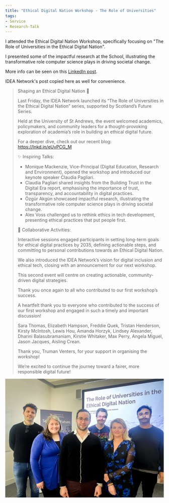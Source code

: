 ```yaml
---
title: "Ethical Digital Nation Workshop - The Role of Universities"
tags:
- Service
- Research-Talk
---
```


I attended the Ethical Digital Nation Workshop, specifically focusing on "The Role of Universities in the Ethical Digital Nation".

I presented some of the impactful research at the School, illustrating the transformative role computer science plays in driving societal change.

More info can be seen on this [LinkedIn post](https://www.linkedin.com/posts/the-idea-network-in-open-research_shaping-an-ethical-digital-nation-last-ugcPost-7258073302756134912-LDTW/?utm_source=share&utm_medium=member_desktop).

IDEA Network's post copied here as well for convenience.

> Shaping an Ethical Digital Nation 🌟
> 
> Last Friday, the IDEA Network launched its “The Role of Universities in the Ethical Digital Nation” series, supported by Scotland’s Future Series. 
> 
> Held at the University of St Andrews, the event welcomed academics, policymakers, and community leaders for a thought-provoking exploration of academia’s role in building an ethical digital future. 
> 
> For a deeper dive, check out our recent blog: https://lnkd.in/eUvPCG_M
> 
> ✨ Inspiring Talks:
> 
> - Monique Mackenzie, Vice-Principal (Digital Education, Research and Environment), opened the workshop and introduced our keynote speaker Claudia Pagliari. 
> - Claudia Pagliari shared insights from the Building Trust in the Digital Era report, emphasising the importance of trust, transparency, and accountability in digital practices.
> - Özgür Akgün showcased impactful research, illustrating the transformative role computer science plays in driving societal change.
> - Alex Voss challenged us to rethink ethics in tech development, presenting ethical practices that put people first.
> 
> 🙌 Collaborative Activities:
> 
> Interactive sessions engaged participants in setting long-term goals for ethical digital practices by 2035, defining actionable steps, and committing to personal contributions towards an Ethical Digital Nation.
> 
> We also introduced the IDEA Network’s vision for digital inclusion and ethical tech, closing with an announcement for our next workshop. 
> 
> This second event will centre on creating actionable, community-driven digital strategies.
> 
> Thank you once again to all who contributed to our first workshop’s success. 
> 
> A heartfelt thank you to everyone who contributed to the success of our first workshop and engaged in such a timely and important discussion!
> 
> Sara Thomas, Elizabeth Hampson, Freddie Quek, Tristan Henderson, Kirsty McIntosh, Lewis Hou, Amanda Horzyk, Lindsey Alexander, Dharini Balasubramaniam, Kirstie Whitaker, Max Perry, Angela Miguel, Jason Jacques, Aisling Crean.
> 
> Thank you, Truman Venters, for your support in organising the workshop!
> 
> We’re excited to continue the journey toward a fairer, more responsible digital future!

<center>
    <img src="/files/activities-media/1730459522337.jpg"
         class="img-responsive img-rounded"
         style="max-height: 540px; max-width: 100%"
         alt="Group photo">
</center>
